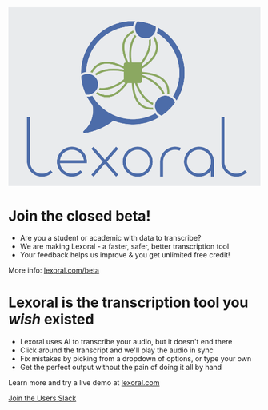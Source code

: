 ![Lexoral Logo](/frontend/public/assets/card.png)

# Join the closed beta!

- Are you a student or academic with data to transcribe?
- We are making Lexoral - a faster, safer, better transcription tool
- Your feedback helps us improve & you get unlimited free credit!

More info:  [lexoral.com/beta](https://www.lexoral.com/beta)

# Lexoral is the transcription tool you *wish* existed

- Lexoral uses AI to transcribe your audio, but it doesn't end there
- Click around the transcript and we'll play the audio in sync
- Fix mistakes by picking from a dropdown of options, or type your own
- Get the perfect output without the pain of doing it all by hand

Learn more and try a live demo at [lexoral.com](https://www.lexoral.com)

[Join the Users Slack](https://join.slack.com/t/lexoral-users/shared_invite/zt-yk0j76n5-KcQwnmCJ7FKkLsj_ik05Pw)
